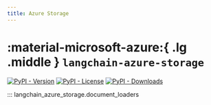```yaml
---
title: Azure Storage
---
```


# :material-microsoft-azure:{ .lg .middle } `langchain-azure-storage`

[![PyPI - Version](https://img.shields.io/pypi/v/langchain-azure-storage?label=%20)](https://pypi.org/project/langchain-azure-storage/#history)
[![PyPI - License](https://img.shields.io/pypi/l/langchain-azure-storage)](https://opensource.org/licenses/MIT)
[![PyPI - Downloads](https://img.shields.io/pepy/dt/langchain-azure-storage)](https://pypistats.org/packages/langchain-azure-storage)

::: langchain_azure_storage.document_loaders
